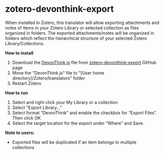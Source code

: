 # zotero-devonthink-export

When installed in Zotero, this translator will allow exporting attachments and notes of items in your Zotero Library or selected collection as files organized in folders. The exported attachments/notes will be organized in folders which reflect the hierarchical structure of your selected Zotero Library/Collections.

**How to install**
1. Download the [DevonThink.js](https://raw.githubusercontent.com/retorquere/zotero-devonthink-export/master/DevonThink.js) file from [zotero-devonthink-export](https://github.com/retorquere/zotero-devonthink-export) GitHub page
2. Move the "DevonThink.js" file to "[User home directory]/Zotero/translators" folder 
3. Restart Zotero 

**How to run**
1. Select and right click your My Library or a collection 
2. Select "Export Library…"
3. Select format “DevonThink” and enable the checkbox for “Export Files”. Then click *OK*.
4. Select the target location for the export under “Where” and Save.

**Note to users:** 
* Exported files will be duplicated if an item belongs to multiple collections
